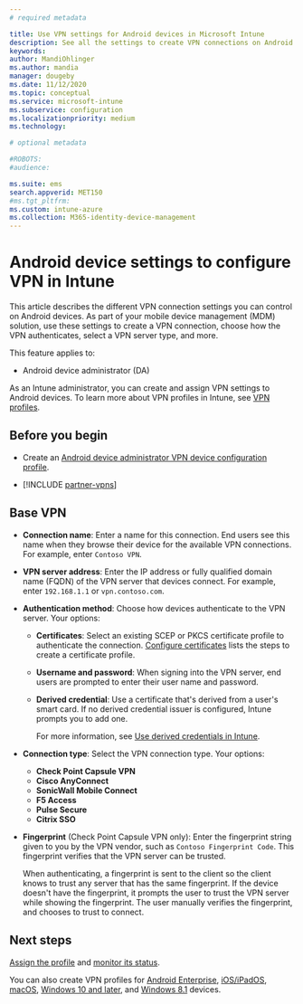 ```yaml
---
# required metadata

title: Use VPN settings for Android devices in Microsoft Intune
description: See all the settings to create VPN connections on Android devices in Microsoft Intune. Enter the connection name, IP address or FQDN of the VPN server, choose how users authenticate, and choose Citrix, SonicWall, Check Point Capsule, and Pulse Secure connection types.
keywords:
author: MandiOhlinger
ms.author: mandia
manager: dougeby
ms.date: 11/12/2020
ms.topic: conceptual
ms.service: microsoft-intune
ms.subservice: configuration
ms.localizationpriority: medium
ms.technology:

# optional metadata

#ROBOTS:
#audience:

ms.suite: ems
search.appverid: MET150
#ms.tgt_pltfrm:
ms.custom: intune-azure
ms.collection: M365-identity-device-management
---
```


# Android device settings to configure VPN in Intune

This article describes the different VPN connection settings you can control on Android devices. As part of your mobile device management (MDM) solution, use these settings to create a VPN connection, choose how the VPN authenticates, select a VPN server type, and more.

This feature applies to:

- Android device administrator (DA)

As an Intune administrator, you can create and assign VPN settings to Android devices. To learn more about VPN profiles in Intune, see [VPN profiles](vpn-settings-configure.md).

## Before you begin

- Create an [Android device administrator VPN device configuration profile](vpn-settings-configure.md).

- [!INCLUDE [partner-vpns](../includes/partner-vpns.md)]

## Base VPN

- **Connection name**: Enter a name for this connection. End users see this name when they browse their device for the available VPN connections. For example, enter `Contoso VPN`.
- **VPN server address**: Enter the IP address or fully qualified domain name (FQDN) of the VPN server that devices connect. For example, enter `192.168.1.1` or `vpn.contoso.com`.
- **Authentication method**: Choose how devices authenticate to the VPN server. Your options:

  - **Certificates**: Select an existing SCEP or PKCS certificate profile to authenticate the connection. [Configure certificates](../protect/certificates-configure.md) lists the steps to create a certificate profile.
  - **Username and password**: When signing into the VPN server, end users are prompted to enter their user name and password.
  - **Derived credential**: Use a certificate that's derived from a user's smart card. If no derived credential issuer is configured, Intune prompts you to add one.

    For more information, see [Use derived credentials in Intune](../protect/derived-credentials.md).

- **Connection type**: Select the VPN connection type. Your options:

  - **Check Point Capsule VPN**
  - **Cisco AnyConnect**
  - **SonicWall Mobile Connect**
  - **F5 Access**
  - **Pulse Secure**
  - **Citrix SSO**

- **Fingerprint** (Check Point Capsule VPN only): Enter the fingerprint string given to you by the VPN vendor, such as `Contoso Fingerprint Code`. This fingerprint verifies that the VPN server can be trusted. 

  When authenticating, a fingerprint is sent to the client so the client knows to trust any server that has the same fingerprint. If the device doesn't have the fingerprint, it prompts the user to trust the VPN server while showing the fingerprint. The user manually verifies the fingerprint, and chooses to trust to connect.

## Next steps

[Assign the profile](device-profile-assign.md) and [monitor its status](device-profile-monitor.md).

You can also create VPN profiles for [Android Enterprise](vpn-settings-android-enterprise.md), [iOS/iPadOS](vpn-settings-ios.md), [macOS](vpn-settings-macos.md), [Windows 10 and later](vpn-settings-windows-10.md), and [Windows 8.1](vpn-settings-windows-8-1.md) devices.
